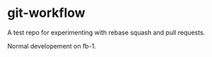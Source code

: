 # git-workflow
A test repo for experimenting with rebase squash and pull requests.

Normal developement on fb-1.